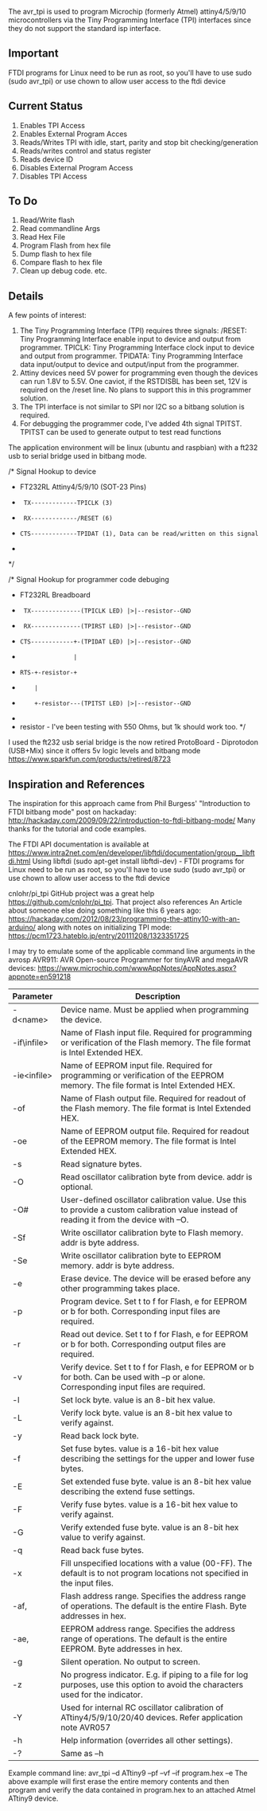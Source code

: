 The avr_tpi is used to program Microchip (formerly Atmel) attiny4/5/9/10 microcontrollers via the Tiny Programming Interface (TPI) interfaces since they do not support the standard isp interface.  

Important
---------
FTDI programs for Linux need to be run as root, so you'll have to use sudo (sudo avr_tpi) or use chown to allow user access to the ftdi device

Current Status
--------------
1. Enables TPI Access
2. Enables External Program Acces
3. Reads/Writes TPI with idle, start, parity and stop bit checking/generation
4. Reads/writes control and status register
5. Reads device ID
6. Disables External Program Access
7. Disables TPI Access

To Do
-----
1. Read/Write flash
2. Read commandline Args
3. Read Hex File
4. Program Flash from hex file
5. Dump flash to hex file
6. Compare flash to hex file
7. Clean up debug code. etc.


Details
-------

A few points of interest:
1. The Tiny Programming Interface (TPI) requires three signals:
   /RESET: Tiny Programming Interface enable input to device and output from programmer.
   TPICLK: Tiny Programming Interface clock input to device and output from programmer.
   TPIDATA: Tiny Programming Interface data input/output to device and output/input from the programmer.
2. Attiny devices need 5V power for programming even though the devices can run 1.8V to 5.5V.
   One caviot, if the RSTDISBL has been set, 12V is required on the /reset line. No plans to support this in this programmer solution.
3. The TPI interface is not similar to SPI nor I2C so a bitbang solution is required.
4. For debugging the programmer code, I've added 4th signal TPITST.  TPITST can be used to generate output to test read functions

The application environment will be linux (ubuntu and raspbian) with a ft232 usb to serial bridge used in bitbang mode.

/*      Signal Hookup to device
* FT232RL             Attiny4/5/9/10 (SOT-23 Pins)
*      TX-------------TPICLK (3)
*      RX-------------/RESET (6)
*     CTS-------------TPIDAT (1), Data can be read/written on this signal
* 
*/



/*      Signal Hookup for programmer code debuging
* FT232RL              Breadboard
*      TX--------------(TPICLK LED) |>|--resistor--GND
*      RX--------------(TPIRST LED) |>|--resistor--GND
*     CTS------------+-(TPIDAT LED) |>|--resistor--GND
*                    |  
*     RTS-+-resistor-+ 
*         |
*         +-resistor---(TPITST LED) |>|--resistor--GND 
*
*   resistor - I've been testing with 550 Ohms, but 1k should work too.
*/

I used the ft232 usb serial bridge is the now retired ProtoBoard - Diprotodon (USB+Mix) since it offers 5v logic levels and bitbang mode
https://www.sparkfun.com/products/retired/8723


Inspiration and References
--------------------------
The inspiration for this approach came from Phil Burgess' "Introduction to FTDI bitbang mode" post on hackaday: http://hackaday.com/2009/09/22/introduction-to-ftdi-bitbang-mode/ Many thanks for the tutorial and code examples.

The FTDI API documentation is available at https://www.intra2net.com/en/developer/libftdi/documentation/group__libftdi.html
Using libftdi (sudo apt-get install libftdi-dev) 
	 - FTDI programs for Linux need to be run as root, so you'll have to use sudo (sudo avr_tpi) or use chown to allow user access to the ftdi device

cnlohr/pi_tpi GitHub project was a great help https://github.com/cnlohr/pi_tpi.   That project also references An Article about someone else doing something like this 6 years ago: https://hackaday.com/2012/08/23/programming-the-attiny10-with-an-arduino/ along with notes on initializing TPI mode: https://pcm1723.hateblo.jp/entry/20111208/1323351725

I may try to emulate some of the applicable command line arguments in the avrosp AVR911: AVR Open-source Programmer for tinyAVR and megaAVR devices: https://www.microchip.com/wwwAppNotes/AppNotes.aspx?appnote=en591218

Parameter	|Description
 ---------------|-----------
-d\<name\>	|Device name. Must be applied when programming the device.
-if\infile\>	|Name of Flash input file. Required for programming or verification of the Flash memory. The file format is Intel Extended HEX. 
-ie\<infile\>	|Name of EEPROM input file. Required for programming or verification of the EEPROM memory. The file format is Intel Extended HEX. 
-of<outfile>	|Name of Flash output file. Required for readout of the Flash memory. The file format is Intel Extended HEX. 
-oe<outfile>	|Name of EEPROM output file. Required for readout of the EEPROM memory. The file format is Intel Extended HEX. 
-s	|Read signature bytes. 
-O<addr>	|Read oscillator calibration byte from device. addr is optional. 
-O#<value>	|User-defined oscillator calibration value. Use this to provide a custom calibration value instead of reading it from the device with –O<addr>. 
-Sf<addr>	|Write oscillator calibration byte to Flash memory. addr is byte address. 
-Se<addr>	|Write oscillator calibration byte to EEPROM memory. addr is byte address. 
-e	|Erase device. The device will be erased before any other programming takes place. 
-p<t>	|Program device. Set t to f for Flash, e for EEPROM or b for both. Corresponding input files are required. 
-r<t>	|Read out device. Set t to f for Flash, e for EEPROM or b for both. Corresponding output files are required. 
-v<t>	|Verify device. Set t to f for Flash, e for EEPROM or b for both. Can be used with –p<t> or alone. Corresponding input files are required. 
-l<value>	|Set lock byte. value is an 8-bit hex value. 
-L<value>	|Verify lock byte. value is an 8-bit hex value to verify against. 
-y	|Read back lock byte. 
-f<value>	|Set fuse bytes. value is a 16-bit hex value describing the settings for the upper and lower fuse bytes. 
-E<value>	|Set extended fuse byte. value is an 8-bit hex value describing the extend fuse settings. 
-F<value>	|Verify fuse bytes. value is a 16-bit hex value to verify against. 
-G<value>	|Verify extended fuse byte. value is an 8-bit hex value to verify against. 
-q	|Read back fuse bytes. 
-x<value>	|Fill unspecified locations with a value (00-FF). The default is to not program locations not specified in the input files. 
-af<start>,<stop>	|Flash address range. Specifies the address range of operations. The default is the entire Flash. Byte addresses in hex. 
-ae<start>,<stop>	|EEPROM address range. Specifies the address range of operations. The default is the entire EEPROM. Byte addresses in hex.  
-g	|Silent operation. No output to screen. 
-z	|No progress indicator. E.g. if piping to a file for log purposes, use this option to avoid the characters used for the indicator. 
-Y<addr>	|Used for internal RC oscillator calibration of ATtiny4/5/9/10/20/40 devices. Refer application note AVR057 
-h	|Help information (overrides all other settings). 
-?	|Same as –h

Example command line:
avr_tpi –d ATtiny9 –pf –vf –if program.hex –e 
The above example will first erase the entire memory contents and then program and verify the data contained in 
program.hex to an attached Atmel ATtiny9 device. 
